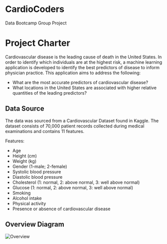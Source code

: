 # CardioCoders
Data Bootcamp Group Project

# Project Charter
Cardiovascular disease is the leading cause of death in the United States. In order to identify which individuals are at the highest risk, a machine learning application is developed to identify the best predictors of disease to inform physician practice. This application aims to address the following:
- What are the most accurate predictors of cardiovascular disease?
- What locations in the United States are associated with higher relative quantities of the leading predictors?

## Data Source
The data was sourced from a Cardiovascular Dataset found in Kaggle. The dataset consists of 70,000 patient records collected during medical examinations and contains 11 features.  

Features:

- Age 
- Height (cm) 
- Weight (kg) 
- Gender (1-male; 2-female)
- Systolic blood pressure 
- Diastolic blood pressure 
- Cholesterol (1: normal, 2: above normal, 3: well above normal)
- Glucose (1: normal, 2: above normal, 3: well above normal)
- Smoking
- Alcohol intake 
- Physical activity 
- Presence or absence of cardiovascular disease


## Overview Diagram
![Overview](https://github.com/zborglin/CardioCoders/blob/main/resources/Overview.png)
